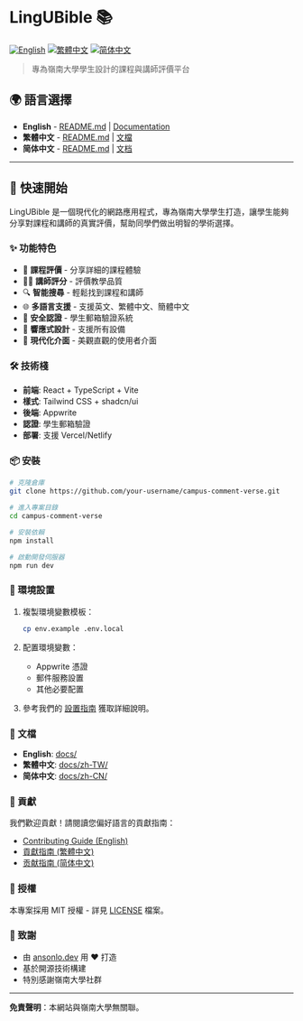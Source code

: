# LingUBible 📚

[![English](https://img.shields.io/badge/Language-English-blue)](../../README.md)
[![繁體中文](https://img.shields.io/badge/Language-繁體中文-red)](README.md)
[![简体中文](https://img.shields.io/badge/Language-简体中文-green)](../zh-CN/README.md)

> 專為嶺南大學學生設計的課程與講師評價平台

## 🌍 語言選擇

- **English** - [README.md](../../README.md) | [Documentation](../)
- **繁體中文** - [README.md](README.md) | [文檔](./)
- **简体中文** - [README.md](../zh-CN/README.md) | [文档](../zh-CN/)

---

## 🚀 快速開始

LingUBible 是一個現代化的網路應用程式，專為嶺南大學學生打造，讓學生能夠分享對課程和講師的真實評價，幫助同學們做出明智的學術選擇。

### ✨ 功能特色

- 📝 **課程評價** - 分享詳細的課程體驗
- 👨‍🏫 **講師評分** - 評價教學品質
- 🔍 **智能搜尋** - 輕鬆找到課程和講師
- 🌐 **多語言支援** - 支援英文、繁體中文、簡體中文
- 🔐 **安全認證** - 學生郵箱驗證系統
- 📱 **響應式設計** - 支援所有設備
- 🎨 **現代化介面** - 美觀直觀的使用者介面

### 🛠️ 技術棧

- **前端**: React + TypeScript + Vite
- **樣式**: Tailwind CSS + shadcn/ui
- **後端**: Appwrite
- **認證**: 學生郵箱驗證
- **部署**: 支援 Vercel/Netlify

### 📦 安裝

```bash
# 克隆倉庫
git clone https://github.com/your-username/campus-comment-verse.git

# 進入專案目錄
cd campus-comment-verse

# 安裝依賴
npm install

# 啟動開發伺服器
npm run dev
```

### 🔧 環境設置

1. 複製環境變數模板：
   ```bash
   cp env.example .env.local
   ```

2. 配置環境變數：
   - Appwrite 憑證
   - 郵件服務設置
   - 其他必要配置

3. 參考我們的 [設置指南](setup/) 獲取詳細說明。

### 📖 文檔

- **English**: [docs/](../)
- **繁體中文**: [docs/zh-TW/](./)
- **简体中文**: [docs/zh-CN/](../zh-CN/)

### 🤝 貢獻

我們歡迎貢獻！請閱讀您偏好語言的貢獻指南：

- [Contributing Guide (English)](../CONTRIBUTING.md)
- [貢獻指南 (繁體中文)](CONTRIBUTING.md)
- [贡献指南 (简体中文)](../zh-CN/CONTRIBUTING.md)

### 📄 授權

本專案採用 MIT 授權 - 詳見 [LICENSE](../../LICENSE) 檔案。

### 🙏 致謝

- 由 [ansonlo.dev](https://ansonlo.dev) 用 ❤️ 打造
- 基於開源技術構建
- 特別感謝嶺南大學社群

---

**免責聲明**：本網站與嶺南大學無關聯。 